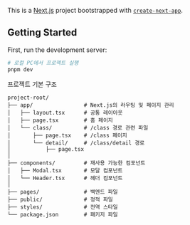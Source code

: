 This is a [Next.js](https://nextjs.org) project bootstrapped with [`create-next-app`](https://nextjs.org/docs/app/api-reference/cli/create-next-app).

## Getting Started

First, run the development server:

```bash
# 로컬 PC에서 프로젝트 실행
pnpm dev
```

프로젝트 기본 구조

```shell
project-root/
├── app/                # Next.js의 라우팅 및 페이지 관리
│   ├── layout.tsx      # 공통 레이아웃
│   ├── page.tsx        # 홈 페이지
│   └── class/          # /class 경로 관련 파일
│       ├── page.tsx    # /class 페이지
│       └── detail/     # /class/detail 경로
│           ├── page.tsx
│
├── components/         # 재사용 가능한 컴포넌트
│   ├── Modal.tsx       # 모달 컴포넌트
│   └── Header.tsx      # 헤더 컴포넌트
│
├── pages/              # 백엔드 파일
├── public/             # 정적 파일
├── styles/             # 전역 스타일
└── package.json        # 패키지 파일
```
